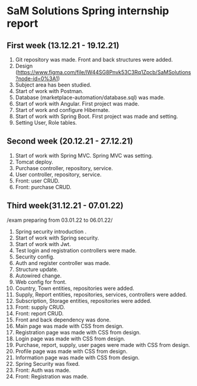 # SaM Solutions Spring internship report 

## First week (13.12.21 - 19.12.21)

1. Git repository was made. Front and back structures were added.
2. Design (https://www.figma.com/file/lW44SG8Pnvk53C3Rq1Zpcb/SaMSolutions?node-id=0%3A1)
3. Subject area has been studied.
4. Start of work with Postman. 
5. Database (marketplace-automation/database.sql) was made.
6. Start of work with Angular. First project was made.
7. Start of work and configure Hibernate.
8. Start of work with Spring Boot. First project was made and setting. 
9. Setting User, Role tables.

## Second week (20.12.21 - 27.12.21)

1. Start of work with Spring MVC. Spring MVC was setting.
2. Tomcat deploy.
3. Purchase controller, repository, service.
4. User controller, repository, service.
5. Front: user CRUD.
6. Front: purchase CRUD.

## Third week(31.12.21 - 07.01.22)

/exam preparing from 03.01.22 to 06.01.22/

1. Spring security introduction .
2. Start of work with Spring security.
3. Start of work with Jwt.
4. Test login and registration controllers were made.
5. Security config.
6. Auth and register controller was made.
7. Structure update.
8. Autowired change.
9. Web config for front.
10. Country, Town entities, repositories were added.
11. Supply, Report entities, repositories, services, controllers were added.
12. Subscription, Storage entities, repositories were added.
13. Front: supply CRUD.
14. Front: report CRUD.
15. Front and back dependency was done.
16. Main page was made with CSS from design.
17. Registration page was made with CSS from design.
18. Login page was made with CSS from design.
19. Purchase, report, supply, user pages were made with CSS from design. 
20. Profile page was made with CSS from design.
21. Information page was made with CSS from design.
22. Spring Security was fixed.
23. Front: Auth was made.
24. Front: Registration was made.